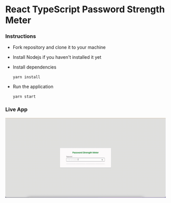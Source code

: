 # React TypeScript Password Strength Meter

### Instructions

- Fork repository and clone it to your machine
- Install Nodejs if you haven't installed it yet
- Install dependencies

      yarn install

- Run the application

      yarn start

### Live App

![caption](src/assets/password-strength-meter.gif)
